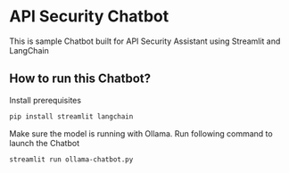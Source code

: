 # API Security Chatbot
This is sample Chatbot built for API Security Assistant using Streamlit and LangChain

## How to run this Chatbot?

Install prerequisites

```bash
pip install streamlit langchain
```

Make sure the model is running with Ollama. Run following command to launch the Chatbot 

```bash
streamlit run ollama-chatbot.py
```
